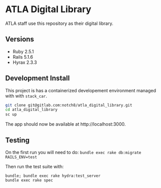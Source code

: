 # ATLA Digital Library

ATLA staff use this repository as their digital library.

## Versions

  - Ruby 2.5.1
  - Rails 5.1.6
  - Hyrax 2.3.3

## Development Install

This project is has a containerized developement environment managed with with `stack_car`.

```sh
git clone git@gitlab.com:notch8/atla_digital_library.git
cd atla_digital_library
sc up
```

The app should now be available at http://localhost:3000.

## Testing

On the first run you will need to do: `bundle exec rake db:migrate RAILS_ENV=test`

Then run the test suite with:

```
bundle; bundle exec rake hydra:test_server
bundle exec rake spec
```
